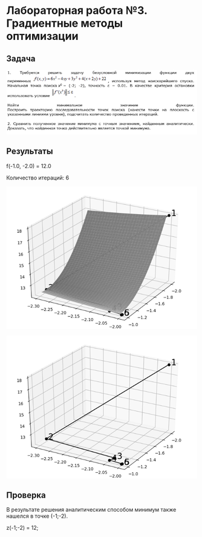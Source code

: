 # Лабораторная работа №3. Градиентные методы оптимизации

## Задача
![task.png](img/task.png)

## Результаты
f(-1.0, -2.0) = 12.0

Количество итераций: 6 

![graph1.png](img/graph1.png)

![graph2.png](img/graph2.png)

## Проверка
В результате решения аналитическим способом минимум также нашелся в точке (-1;-2). 

z(-1;-2) = 12; 
